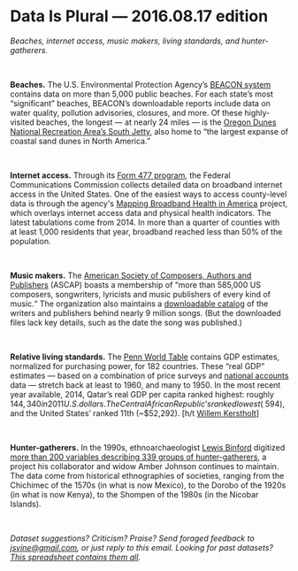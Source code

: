 Data Is Plural — 2016.08.17 edition
===================================

*Beaches, internet access, music makers, living standards, and hunter-gatherers.*

&nbsp;

**Beaches.** The U.S. Environmental Protection Agency’s [BEACON system](https://watersgeo.epa.gov/beacon2/reports.html) contains data on more than 5,000 public beaches. For each state’s most “significant” beaches, BEACON’s downloadable reports include data on water quality, pollution advisories, closures, and more. Of these highly-visited beaches, the longest — at nearly 24 miles — is the [Oregon Dunes National Recreation Area’s South Jetty](http://www.fs.fed.us/visit/destination/oregon-dunes-national-recreation-area-%E2%80%93-south-jetty-area), also home to “the largest expanse of coastal sand dunes in North America.”

&nbsp;

**Internet access.** Through its [Form 477 program](https://www.fcc.gov/general/broadband-deployment-data-fcc-form-477), the Federal Communications Commission collects detailed data on broadband internet access in the United States. One of the easiest ways to access county-level data is through the agency's [Mapping Broadband Health in America](https://www.fcc.gov/health/maps/methodology) project, which overlays internet access data and physical health indicators. The latest tabulations come from 2014. In more than a quarter of counties with at least 1,000 residents that year, broadband reached less than 50% of the population.

&nbsp;

**Music makers.** The [American Society of Composers, Authors and Publishers](http://www.ascap.com/about) (ASCAP) boasts a membership of “more than 585,000 US composers, songwriters, lyricists and music publishers of every kind of music.“ The organization also maintains a [downloadable catalog](https://mobile.ascap.com/aceclient/AceWeb/) of the writers and publishers behind nearly 9 million songs. (But the downloaded files lack key details, such as the date the song was published.)

&nbsp;

**Relative living standards.** The [Penn World Table](http://www.rug.nl/research/ggdc/data/pwt/) contains GDP estimates, normalized for purchasing power, for 182 countries. These “real GDP” estimates — based on a combination of price surveys and [national accounts](https://en.wikipedia.org/wiki/National_accounts) data — stretch back at least to 1960, and many to 1950. In the most recent year available, 2014, Qatar’s real GDP per capita ranked highest: roughly $144,340 in 2011 U.S. dollars. The Central African Republic’s ranked lowest (~$594), and the United States’ ranked 11th (~$52,292). [h/t [Willem Kerstholt](https://www.linkedin.com/in/willemkerstholt)]

&nbsp;

**Hunter-gatherers.** In the 1990s, ethnoarchaeologist [Lewis Binford](https://en.wikipedia.org/wiki/Lewis_Binford) digitized [more than 200 variables describing 339 groups of hunter-gatherers](http://ajohnson.sites.truman.edu/data-and-program/), a project his collaborator and widow Amber Johnson continues to maintain. The data come from historical ethnographies of societies, ranging from the Chichimec of the 1570s (in what is now Mexico), to the Dorobo of the 1920s (in what is now Kenya), to the Shompen of the 1980s (in the Nicobar Islands).

&nbsp;

*Dataset suggestions? Criticism? Praise? Send foraged feedback to <jsvine@gmail.com>, or just reply to this email. Looking for past datasets? [This spreadsheet contains them all](https://docs.google.com/spreadsheets/d/1wZhPLMCHKJvwOkP4juclhjFgqIY8fQFMemwKL2c64vk).*